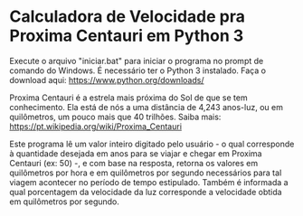 # Calculadora de Velocidade pra Proxima Centauri em Python 3

Execute o arquivo "iniciar.bat" para iniciar o programa no prompt de comando do Windows. É necessário ter o Python 3 instalado. Faça o download aqui: https://www.python.org/downloads/

Proxima Centauri é a estrela mais próxima do Sol de que se tem conhecimento. Ela está de nós a uma distância de 4,243 anos-luz, ou em quilômetros, um pouco mais que 40 trilhões. Saiba mais: https://pt.wikipedia.org/wiki/Proxima_Centauri

Este programa lê um valor inteiro digitado pelo usuário - o qual corresponde à quantidade desejada em anos para se viajar e chegar em Proxima Centauri (ex: 50) -, e com base na resposta, retorna os valores em quilômetros por hora e em quilômetros por segundo necessários para tal viagem acontecer no período de tempo estipulado. Também é informada a qual porcentagem da velocidade da luz corresponde a velocidade obtida em quilômetros por segundo.
